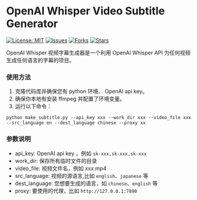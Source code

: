 # OpenAI Whisper Video Subtitle Generator



[![License: MIT](https://img.shields.io/badge/License-MIT-green.svg)](https://opensource.org/licenses/MIT)
[![Issues](https://img.shields.io/github/issues/guaguaguaxia/video_subtitle.svg)](https://github.com/guaguaguaxia/video_subtitle/issues)
[![Forks](https://img.shields.io/github/forks/guaguaguaxia/video_subtitle.svg)](https://github.com/guaguaguaxia/video_subtitle/network)
[![Stars](https://img.shields.io/github/stars/guaguaguaxia/video_subtitle.svg)](https://github.com/guaguaguaxia/video_subtitle/stargazers)

OpenAI Whisper 视频字幕生成器是一个利用 OpenAI Whisper API 为任何视频生成任何语言的字幕的项目。

### 使用方法
1. 克隆代码库并确保您有 python 环境、 OpenAI api key。
2. 确保你本地有安装 ffmpeg 并配置了环境变量。
3. 运行以下命令：
```
python make_subtitle.py --api_key xxx --work_dir xxx --video_file xxx --src_language en --dest_language chinese --proxy xx
```

### 参数说明
- api_key: OpenAI api key ，例如 `sk-xxx,sk-xxx,sk-xxx`
- work_dir: 保存所有临时文件的目录
- video_file: 视频文件名，例如 xxx.mp4
- src_language: 视频的源语言,比如 `english`、`japanese` 等
- dest_language: 您想要生成的语言，如 `chinese`、`english` 等
- proxy: 要使用的代理，比如 `http://127.0.0.1:7890`